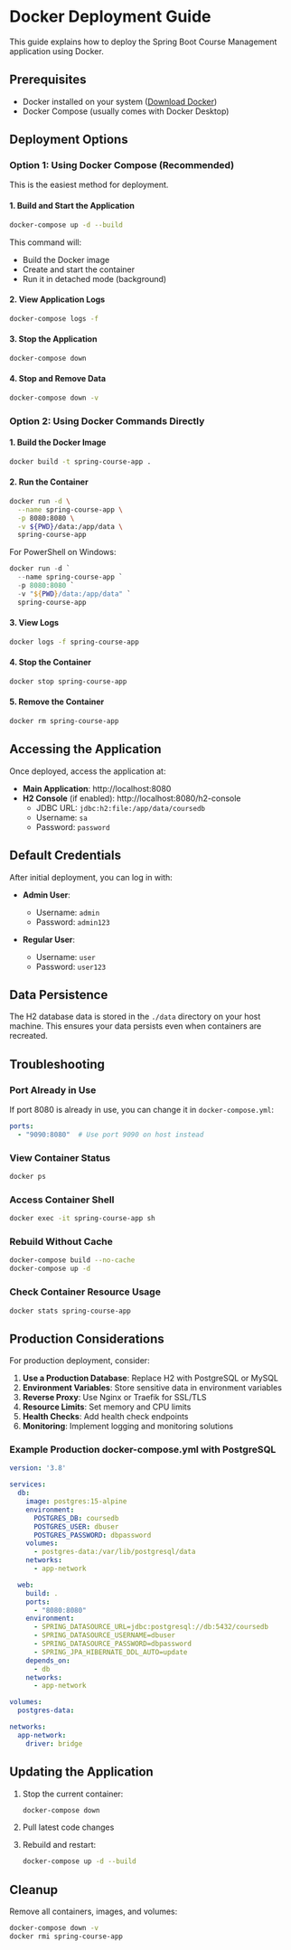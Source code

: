 # Docker Deployment Guide

This guide explains how to deploy the Spring Boot Course Management application using Docker.

## Prerequisites

- Docker installed on your system ([Download Docker](https://www.docker.com/get-started))
- Docker Compose (usually comes with Docker Desktop)

## Deployment Options

### Option 1: Using Docker Compose (Recommended)

This is the easiest method for deployment.

#### 1. Build and Start the Application

```bash
docker-compose up -d --build
```

This command will:
- Build the Docker image
- Create and start the container
- Run it in detached mode (background)

#### 2. View Application Logs

```bash
docker-compose logs -f
```

#### 3. Stop the Application

```bash
docker-compose down
```

#### 4. Stop and Remove Data

```bash
docker-compose down -v
```

### Option 2: Using Docker Commands Directly

#### 1. Build the Docker Image

```bash
docker build -t spring-course-app .
```

#### 2. Run the Container

```bash
docker run -d \
  --name spring-course-app \
  -p 8080:8080 \
  -v ${PWD}/data:/app/data \
  spring-course-app
```

For PowerShell on Windows:
```powershell
docker run -d `
  --name spring-course-app `
  -p 8080:8080 `
  -v "${PWD}/data:/app/data" `
  spring-course-app
```

#### 3. View Logs

```bash
docker logs -f spring-course-app
```

#### 4. Stop the Container

```bash
docker stop spring-course-app
```

#### 5. Remove the Container

```bash
docker rm spring-course-app
```

## Accessing the Application

Once deployed, access the application at:

- **Main Application**: http://localhost:8080
- **H2 Console** (if enabled): http://localhost:8080/h2-console
  - JDBC URL: `jdbc:h2:file:/app/data/coursedb`
  - Username: `sa`
  - Password: `password`

## Default Credentials

After initial deployment, you can log in with:
- **Admin User**: 
  - Username: `admin`
  - Password: `admin123`
  
- **Regular User**: 
  - Username: `user`
  - Password: `user123`

## Data Persistence

The H2 database data is stored in the `./data` directory on your host machine. This ensures your data persists even when containers are recreated.

## Troubleshooting

### Port Already in Use

If port 8080 is already in use, you can change it in `docker-compose.yml`:

```yaml
ports:
  - "9090:8080"  # Use port 9090 on host instead
```

### View Container Status

```bash
docker ps
```

### Access Container Shell

```bash
docker exec -it spring-course-app sh
```

### Rebuild Without Cache

```bash
docker-compose build --no-cache
docker-compose up -d
```

### Check Container Resource Usage

```bash
docker stats spring-course-app
```

## Production Considerations

For production deployment, consider:

1. **Use a Production Database**: Replace H2 with PostgreSQL or MySQL
2. **Environment Variables**: Store sensitive data in environment variables
3. **Reverse Proxy**: Use Nginx or Traefik for SSL/TLS
4. **Resource Limits**: Set memory and CPU limits
5. **Health Checks**: Add health check endpoints
6. **Monitoring**: Implement logging and monitoring solutions

### Example Production docker-compose.yml with PostgreSQL

```yaml
version: '3.8'

services:
  db:
    image: postgres:15-alpine
    environment:
      POSTGRES_DB: coursedb
      POSTGRES_USER: dbuser
      POSTGRES_PASSWORD: dbpassword
    volumes:
      - postgres-data:/var/lib/postgresql/data
    networks:
      - app-network

  web:
    build: .
    ports:
      - "8080:8080"
    environment:
      - SPRING_DATASOURCE_URL=jdbc:postgresql://db:5432/coursedb
      - SPRING_DATASOURCE_USERNAME=dbuser
      - SPRING_DATASOURCE_PASSWORD=dbpassword
      - SPRING_JPA_HIBERNATE_DDL_AUTO=update
    depends_on:
      - db
    networks:
      - app-network

volumes:
  postgres-data:

networks:
  app-network:
    driver: bridge
```

## Updating the Application

1. Stop the current container:
   ```bash
   docker-compose down
   ```

2. Pull latest code changes

3. Rebuild and restart:
   ```bash
   docker-compose up -d --build
   ```

## Cleanup

Remove all containers, images, and volumes:

```bash
docker-compose down -v
docker rmi spring-course-app
```
